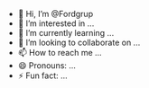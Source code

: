 - 👋 Hi, I’m @Fordgrup
- 👀 I’m interested in ...
- 🌱 I’m currently learning ...
- 💞️ I’m looking to collaborate on ...
- 📫 How to reach me ...
- 😄 Pronouns: ...
- ⚡ Fun fact: ...

<!---
Fordgrup/Fordgrup is a ✨ special ✨ repository because its `README.md` (this file) appears on your GitHub profile.
You can click the Preview link to take a look at your changes.
--->
